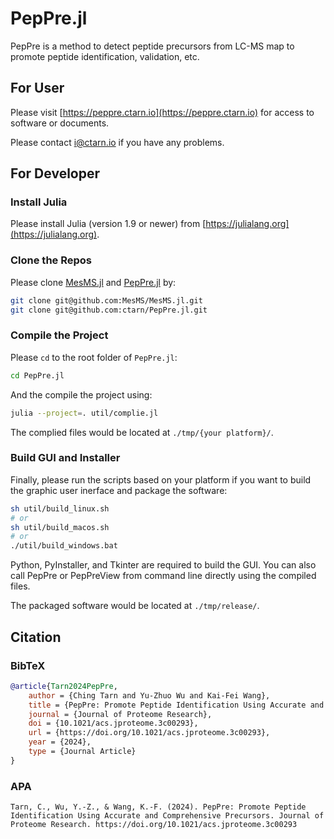 # PepPre.jl
PepPre is a method to detect peptide precursors from LC-MS map to promote peptide identification, validation, etc.

## For User
Please visit [https://peppre.ctarn.io](https://peppre.ctarn.io) for access to software or documents.

Please contact [i@ctarn.io](mailto:i@ctarn.io) if you have any problems.

## For Developer
### Install Julia

Please install Julia (version 1.9 or newer) from [https://julialang.org](https://julialang.org).

### Clone the Repos
Please clone [MesMS.jl](https://github.com/MesMS/MesMS.jl) and [PepPre.jl](https://github.com/ctarn/PepPre.jl) by:
```sh
git clone git@github.com:MesMS/MesMS.jl.git
git clone git@github.com:ctarn/PepPre.jl.git
```

### Compile the Project
Please `cd` to the root folder of `PepPre.jl`:
```sh
cd PepPre.jl
```

And the compile the project using:
```sh
julia --project=. util/complie.jl
```

The complied files would be located at `./tmp/{your platform}/`.

### Build GUI and Installer
Finally, please run the scripts based on your platform if you want to build the graphic user inerface and package the software:
```sh
sh util/build_linux.sh
# or 
sh util/build_macos.sh
# or
./util/build_windows.bat
```

Python, PyInstaller, and Tkinter are required to build the GUI.
You can also call PepPre or PepPreView from command line directly using the compiled files.

The packaged software would be located at `./tmp/release/`.

## Citation

### BibTeX

```BibTeX
@article{Tarn2024PepPre,
    author = {Ching Tarn and Yu-Zhuo Wu and Kai-Fei Wang},
    title = {PepPre: Promote Peptide Identification Using Accurate and Comprehensive Precursors},
    journal = {Journal of Proteome Research},
    doi = {10.1021/acs.jproteome.3c00293},
    url = {https://doi.org/10.1021/acs.jproteome.3c00293},
    year = {2024},
    type = {Journal Article}
}
```

### APA

```
Tarn, C., Wu, Y.-Z., & Wang, K.-F. (2024). PepPre: Promote Peptide Identification Using Accurate and Comprehensive Precursors. Journal of Proteome Research. https://doi.org/10.1021/acs.jproteome.3c00293
```
